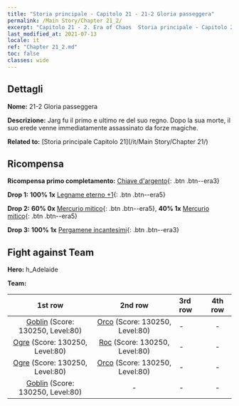 ```yaml
---
title: "Storia principale - Capitolo 21 - 21-2 Gloria passeggera"
permalink: /Main Story/Chapter 21_2/
excerpt: "Capitolo 21 - 2. Era of Chaos  Storia principale - Capitolo 21_2. 21-2 Gloria passeggera"
last_modified_at: 2021-07-13
locale: it
ref: "Chapter 21_2.md"
toc: false
classes: wide
---
```


## Dettagli

 **Nome:** 21-2 Gloria passeggera

 **Descrizione:** Jarg fu il primo e ultimo re del suo regno. Dopo la sua morte, il suo erede venne immediatamente assassinato da forze magiche.

 **Related to:** [Storia principale Capitolo 21](/it/Main Story/Chapter 21/)

## Ricompensa

 **Ricompensa primo completamento:** [Chiave d'argento](/ItemsIT/con_693/){: .btn .btn--era3}

 **Drop 1:** **100% 1x** [Legname eterno +1](/ItemsIT/mat_69/){: .btn .btn--era5}

 **Drop 2:** **60% 0x** [Mercurio mitico](/ItemsIT/mat_63/){: .btn .btn--era5}, **40% 1x** [Mercurio mitico](/ItemsIT/mat_63/){: .btn .btn--era5}

 **Drop 3:** **100% 1x** [Pergamene incantesimi](/ItemsIT/con_694/){: .btn .btn--era3}


## Fight against Team
 **Hero:** h_Adelaide

 **Team:**


  | 1st row | 2nd row | 3rd row | 4th row |
  |:----:|:----:|:----|:----:|
  | [Goblin](/it/units/Goblin/) (Score: 130250, Level:80)  | [Orco](/it/units/Orc/) (Score: 130250, Level:80)  | - | - |
  | [Ogre](/it/units/Ogre/) (Score: 130250, Level:80)  | [Roc](/it/units/Roc/) (Score: 130250, Level:80)  | - | - |
  | [Ogre](/it/units/Ogre/) (Score: 130250, Level:80)  | [Orco](/it/units/Orc/) (Score: 130250, Level:80)  | - | - |
  | [Goblin](/it/units/Goblin/) (Score: 130250, Level:80)  | - | - | - |


